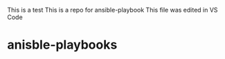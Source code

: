 This is a test
This is a repo for ansible-playbook
This file was edited in VS Code
# anisble-playbooks
